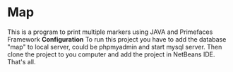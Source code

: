 # Map
This is a program to print multiple markers using JAVA and Primefaces Framework
**Configuration**
To run this project you have to add the database "map" to local server, could be phpmyadmin and start mysql server. Then clone the project to you computer and add the project in NetBeans IDE.
That's all.
